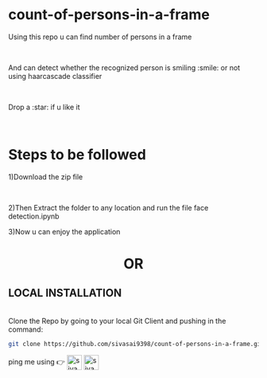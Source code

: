 # count-of-persons-in-a-frame
<p>Using this repo u can find number of persons in a frame</p><br/>
<p>And can detect whether the recognized person is smiling :smile: or not using haarcascade classifier</p><br/>
<p>Drop a :star: if u like it</p><br/>
<h1>Steps to be followed</h1>
<p>1)Download the zip file</p><br/>
<p>2)Then Extract the folder to any location and run the file face detection.ipynb<p>
<p>3)Now u can enjoy the application</p>
<CENTER><h1>OR</h1></CENTER>
<h2>LOCAL INSTALLATION</h2><br/>
Clone the Repo by going to your local Git Client and pushing in the command:<br/>

```sh
git clone https://github.com/sivasai9398/count-of-persons-in-a-frame.git
```
ping me using :point_right:
<a href="https://linkedin.com/in/siva-sai-0a5605197" target="blank"><img align="center" src="https://cdn.jsdelivr.net/npm/simple-icons@3.0.1/icons/linkedin.svg" alt="sivasai" height="30" width="30" /></a>
<a href="https://instagram.com/sivasai22164" target="blank"><img align="center" src="https://cdn.jsdelivr.net/npm/simple-icons@3.0.1/icons/instagram.svg" alt="sivasai" height="30" width="30"/></a>
